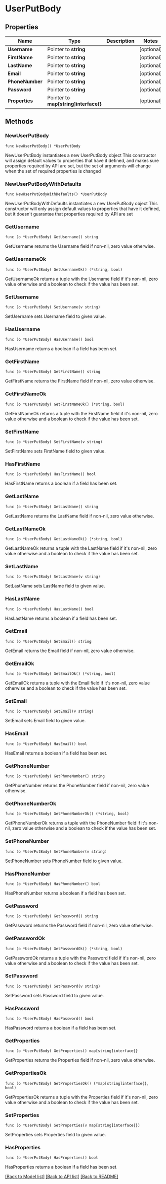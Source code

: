 # UserPutBody

## Properties

Name | Type | Description | Notes
------------ | ------------- | ------------- | -------------
**Username** | Pointer to **string** |  | [optional] 
**FirstName** | Pointer to **string** |  | [optional] 
**LastName** | Pointer to **string** |  | [optional] 
**Email** | Pointer to **string** |  | [optional] 
**PhoneNumber** | Pointer to **string** |  | [optional] 
**Password** | Pointer to **string** |  | [optional] 
**Properties** | Pointer to **map[string]interface{}** |  | [optional] 

## Methods

### NewUserPutBody

`func NewUserPutBody() *UserPutBody`

NewUserPutBody instantiates a new UserPutBody object
This constructor will assign default values to properties that have it defined,
and makes sure properties required by API are set, but the set of arguments
will change when the set of required properties is changed

### NewUserPutBodyWithDefaults

`func NewUserPutBodyWithDefaults() *UserPutBody`

NewUserPutBodyWithDefaults instantiates a new UserPutBody object
This constructor will only assign default values to properties that have it defined,
but it doesn't guarantee that properties required by API are set

### GetUsername

`func (o *UserPutBody) GetUsername() string`

GetUsername returns the Username field if non-nil, zero value otherwise.

### GetUsernameOk

`func (o *UserPutBody) GetUsernameOk() (*string, bool)`

GetUsernameOk returns a tuple with the Username field if it's non-nil, zero value otherwise
and a boolean to check if the value has been set.

### SetUsername

`func (o *UserPutBody) SetUsername(v string)`

SetUsername sets Username field to given value.

### HasUsername

`func (o *UserPutBody) HasUsername() bool`

HasUsername returns a boolean if a field has been set.

### GetFirstName

`func (o *UserPutBody) GetFirstName() string`

GetFirstName returns the FirstName field if non-nil, zero value otherwise.

### GetFirstNameOk

`func (o *UserPutBody) GetFirstNameOk() (*string, bool)`

GetFirstNameOk returns a tuple with the FirstName field if it's non-nil, zero value otherwise
and a boolean to check if the value has been set.

### SetFirstName

`func (o *UserPutBody) SetFirstName(v string)`

SetFirstName sets FirstName field to given value.

### HasFirstName

`func (o *UserPutBody) HasFirstName() bool`

HasFirstName returns a boolean if a field has been set.

### GetLastName

`func (o *UserPutBody) GetLastName() string`

GetLastName returns the LastName field if non-nil, zero value otherwise.

### GetLastNameOk

`func (o *UserPutBody) GetLastNameOk() (*string, bool)`

GetLastNameOk returns a tuple with the LastName field if it's non-nil, zero value otherwise
and a boolean to check if the value has been set.

### SetLastName

`func (o *UserPutBody) SetLastName(v string)`

SetLastName sets LastName field to given value.

### HasLastName

`func (o *UserPutBody) HasLastName() bool`

HasLastName returns a boolean if a field has been set.

### GetEmail

`func (o *UserPutBody) GetEmail() string`

GetEmail returns the Email field if non-nil, zero value otherwise.

### GetEmailOk

`func (o *UserPutBody) GetEmailOk() (*string, bool)`

GetEmailOk returns a tuple with the Email field if it's non-nil, zero value otherwise
and a boolean to check if the value has been set.

### SetEmail

`func (o *UserPutBody) SetEmail(v string)`

SetEmail sets Email field to given value.

### HasEmail

`func (o *UserPutBody) HasEmail() bool`

HasEmail returns a boolean if a field has been set.

### GetPhoneNumber

`func (o *UserPutBody) GetPhoneNumber() string`

GetPhoneNumber returns the PhoneNumber field if non-nil, zero value otherwise.

### GetPhoneNumberOk

`func (o *UserPutBody) GetPhoneNumberOk() (*string, bool)`

GetPhoneNumberOk returns a tuple with the PhoneNumber field if it's non-nil, zero value otherwise
and a boolean to check if the value has been set.

### SetPhoneNumber

`func (o *UserPutBody) SetPhoneNumber(v string)`

SetPhoneNumber sets PhoneNumber field to given value.

### HasPhoneNumber

`func (o *UserPutBody) HasPhoneNumber() bool`

HasPhoneNumber returns a boolean if a field has been set.

### GetPassword

`func (o *UserPutBody) GetPassword() string`

GetPassword returns the Password field if non-nil, zero value otherwise.

### GetPasswordOk

`func (o *UserPutBody) GetPasswordOk() (*string, bool)`

GetPasswordOk returns a tuple with the Password field if it's non-nil, zero value otherwise
and a boolean to check if the value has been set.

### SetPassword

`func (o *UserPutBody) SetPassword(v string)`

SetPassword sets Password field to given value.

### HasPassword

`func (o *UserPutBody) HasPassword() bool`

HasPassword returns a boolean if a field has been set.

### GetProperties

`func (o *UserPutBody) GetProperties() map[string]interface{}`

GetProperties returns the Properties field if non-nil, zero value otherwise.

### GetPropertiesOk

`func (o *UserPutBody) GetPropertiesOk() (*map[string]interface{}, bool)`

GetPropertiesOk returns a tuple with the Properties field if it's non-nil, zero value otherwise
and a boolean to check if the value has been set.

### SetProperties

`func (o *UserPutBody) SetProperties(v map[string]interface{})`

SetProperties sets Properties field to given value.

### HasProperties

`func (o *UserPutBody) HasProperties() bool`

HasProperties returns a boolean if a field has been set.


[[Back to Model list]](../README.md#documentation-for-models) [[Back to API list]](../README.md#documentation-for-api-endpoints) [[Back to README]](../README.md)


